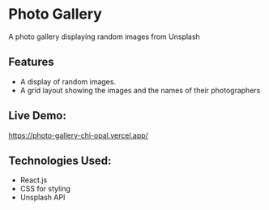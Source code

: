 # Photo Gallery

A photo gallery displaying random images from Unsplash

## Features
* A display of random images.
* A grid layout showing the images and the names of their photographers

## Live Demo: 
https://photo-gallery-chi-opal.vercel.app/ 

## Technologies Used:
* React.js
* CSS for styling
* Unsplash API
